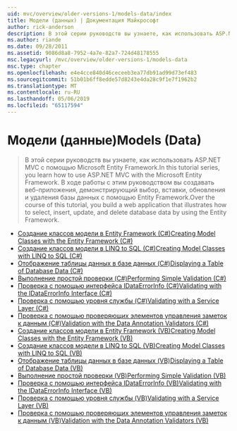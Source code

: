```yaml
---
uid: mvc/overview/older-versions-1/models-data/index
title: Модели (данных) | Документация Майкрософт
author: rick-anderson
description: В этой серии руководств вы узнаете, как использовать ASP.NET MVC с помощью Microsoft Entity Framework. В ходе работы с этим руководством сборки веб-приложения...
ms.author: riande
ms.date: 09/28/2011
ms.assetid: 9086d8a8-7952-4a7e-82a7-724d48178555
msc.legacyurl: /mvc/overview/older-versions-1/models-data
msc.type: chapter
ms.openlocfilehash: e4e4cce840d46ceceeb3ea77db91ad99d73ef483
ms.sourcegitcommit: 51b01b6ff8edde57d8243e4da28c9f1e7f1962b2
ms.translationtype: MT
ms.contentlocale: ru-RU
ms.lasthandoff: 05/06/2019
ms.locfileid: "65117594"
---
```

# <a name="models-data"></a><span data-ttu-id="4b582-104">Модели (данные)</span><span class="sxs-lookup"><span data-stu-id="4b582-104">Models (Data)</span></span>

> <span data-ttu-id="4b582-105">В этой серии руководств вы узнаете, как использовать ASP.NET MVC с помощью Microsoft Entity Framework.</span><span class="sxs-lookup"><span data-stu-id="4b582-105">In this tutorial series, you learn how to use ASP.NET MVC with the Microsoft Entity Framework.</span></span> <span data-ttu-id="4b582-106">В ходе работы с этим руководством вы создавать веб-приложения, демонстрирующий выбор, вставки, обновления и удаления базы данных с помощью Entity Framework.</span><span class="sxs-lookup"><span data-stu-id="4b582-106">Over the course of this tutorial, you build a web application that illustrates how to select, insert, update, and delete database data by using the Entity Framework.</span></span>

- [<span data-ttu-id="4b582-107">Создание классов модели в Entity Framework (C#)</span><span class="sxs-lookup"><span data-stu-id="4b582-107">Creating Model Classes with the Entity Framework (C#)</span></span>](creating-model-classes-with-the-entity-framework-cs.md)
- [<span data-ttu-id="4b582-108">Создание классов модели в LINQ to SQL (C#)</span><span class="sxs-lookup"><span data-stu-id="4b582-108">Creating Model Classes with LINQ to SQL (C#)</span></span>](creating-model-classes-with-linq-to-sql-cs.md)
- [<span data-ttu-id="4b582-109">Отображение таблицы данных в базе данных (C#)</span><span class="sxs-lookup"><span data-stu-id="4b582-109">Displaying a Table of Database Data (C#)</span></span>](displaying-a-table-of-database-data-cs.md)
- [<span data-ttu-id="4b582-110">Выполнение простой проверки (C#)</span><span class="sxs-lookup"><span data-stu-id="4b582-110">Performing Simple Validation (C#)</span></span>](performing-simple-validation-cs.md)
- [<span data-ttu-id="4b582-111">Проверка с помощью интерфейса IDataErrorInfo (C#)</span><span class="sxs-lookup"><span data-stu-id="4b582-111">Validating with the IDataErrorInfo Interface (C#)</span></span>](validating-with-the-idataerrorinfo-interface-cs.md)
- [<span data-ttu-id="4b582-112">Проверка с помощью уровня службы (C#)</span><span class="sxs-lookup"><span data-stu-id="4b582-112">Validating with a Service Layer (C#)</span></span>](validating-with-a-service-layer-cs.md)
- [<span data-ttu-id="4b582-113">Проверка с помощью проверяющих элементов управления заметок к данным (C#)</span><span class="sxs-lookup"><span data-stu-id="4b582-113">Validation with the Data Annotation Validators (C#)</span></span>](validation-with-the-data-annotation-validators-cs.md)
- [<span data-ttu-id="4b582-114">Создание классов модели в Entity Framework (VB)</span><span class="sxs-lookup"><span data-stu-id="4b582-114">Creating Model Classes with the Entity Framework (VB)</span></span>](creating-model-classes-with-the-entity-framework-vb.md)
- [<span data-ttu-id="4b582-115">Создание классов модели в LINQ to SQL (VB)</span><span class="sxs-lookup"><span data-stu-id="4b582-115">Creating Model Classes with LINQ to SQL (VB)</span></span>](creating-model-classes-with-linq-to-sql-vb.md)
- [<span data-ttu-id="4b582-116">Отображение таблицы данных в базе данных (VB)</span><span class="sxs-lookup"><span data-stu-id="4b582-116">Displaying a Table of Database Data (VB)</span></span>](displaying-a-table-of-database-data-vb.md)
- [<span data-ttu-id="4b582-117">Выполнение простой проверки (VB)</span><span class="sxs-lookup"><span data-stu-id="4b582-117">Performing Simple Validation (VB)</span></span>](performing-simple-validation-vb.md)
- [<span data-ttu-id="4b582-118">Проверка с помощью интерфейса IDataErrorInfo (VB)</span><span class="sxs-lookup"><span data-stu-id="4b582-118">Validating with the IDataErrorInfo Interface (VB)</span></span>](validating-with-the-idataerrorinfo-interface-vb.md)
- [<span data-ttu-id="4b582-119">Проверка с помощью уровня службы (VB)</span><span class="sxs-lookup"><span data-stu-id="4b582-119">Validating with a Service Layer (VB)</span></span>](validating-with-a-service-layer-vb.md)
- [<span data-ttu-id="4b582-120">Проверка с помощью проверяющих элементов управления заметок к данным (VB)</span><span class="sxs-lookup"><span data-stu-id="4b582-120">Validation with the Data Annotation Validators (VB)</span></span>](validation-with-the-data-annotation-validators-vb.md)
